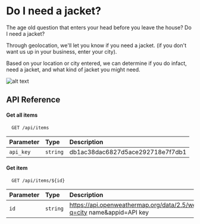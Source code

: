 # Do I need a jacket?

The age old question that enters your head before you leave the house? Do I need a jacket?

Through geolocation, we'll let you know if you need a jacket.
(if you don't want us up in your business, enter your city).

Based on your location or city entered, we can determine if you do infact, need a jacket, and what kind of jacket you might need.


![alt text](https://github.com/[erichowington]/[DINAJ]/blob/[branch]/DINAJ-MEDIA-QUERY.jpeg?raw=true)



## API Reference

#### Get all items

```http
  GET /api/items
```

| Parameter | Type     | Description                |
| :-------- | :------- | :------------------------- |
| `api_key` | `string` | db1ac38dac6827d5ace292718e7f7db1 |

#### Get item

```http
  GET /api/items/${id}
```

| Parameter | Type     | Description                       |
| :-------- | :------- | :-------------------------------- |
| `id`      | `string` | https://api.openweathermap.org/data/2.5/weather?q=city name&appid=API key|

